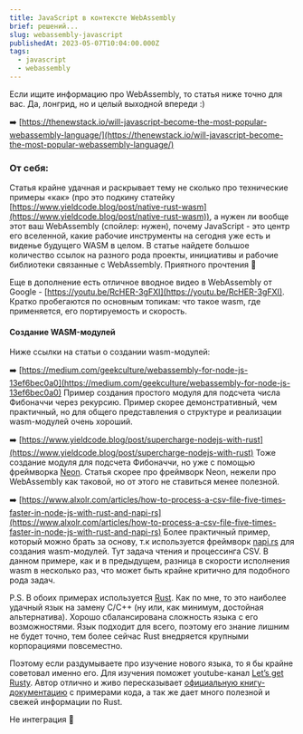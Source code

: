 ```yaml
---
title: JavaScript в контексте WebAssembly
brief: решений...
slug: webassembly-javascript
publishedAt: 2023-05-07T10:04:00.000Z
tags:
  - javascript
  - webassembly
---
```


Если ищите информацию про WebAssembly, то статья ниже точно для вас. Да, лонгрид, но и целый выходной впереди :)

➡️ [https://thenewstack.io/will-javascript-become-the-most-popular-webassembly-language/](https://thenewstack.io/will-javascript-become-the-most-popular-webassembly-language/)

### От себя:

Статья крайне удачная и раскрывает тему не сколько про технические примеры «как» (про это подкину статейку [https://www.yieldcode.blog/post/native-rust-wasm](https://www.yieldcode.blog/post/native-rust-wasm)), а нужен ли вообще этот ваш WebAssembly (спойлер: нужен), почему JavaScript - это центр его вселенной, какие рабочие инструменты на сегодня уже есть и виденье будущего WASM в целом. В статье найдете большое количество ссылок на разного рода проекты, инициативы и рабочие библиотеки связанные с WebAssembly. Приятного прочтения 📖

Еще в дополнение есть отличное вводное видео в WebAssembly от Google - [https://youtu.be/RcHER-3gFXI](https://youtu.be/RcHER-3gFXI). Кратко пробегаются по основным топикам: что такое wasm, где применяется, его портируемость и скорость.

#### Создание WASM-модулей

Ниже ссылки на статьи о создании wasm-модулей:

➡️ [https://medium.com/geekculture/webassembly-for-node-js-13ef6bec0a0](https://medium.com/geekculture/webassembly-for-node-js-13ef6bec0a0)
Пример создания простого модуля для подсчета числа Фибоначчи через рекурсию. Пример скорее демонстративный, чем практичный, но для общего представления о структуре и реализации wasm-модулей очень хороший.

➡️ [https://www.yieldcode.blog/post/supercharge-nodejs-with-rust](https://www.yieldcode.blog/post/supercharge-nodejs-with-rust)
Тоже создание модуля для подсчета Фибоначчи, но уже с помощью фреймворка [Neon](https://neon-bindings.com/). Статья скорее про фреймворк Neon, нежели про WebAssembly как таковой, но от этого не ставиться менее полезной.

➡️ [https://www.alxolr.com/articles/how-to-process-a-csv-file-five-times-faster-in-node-js-with-rust-and-napi-rs](https://www.alxolr.com/articles/how-to-process-a-csv-file-five-times-faster-in-node-js-with-rust-and-napi-rs)
Более практичный пример, который можно брать за основу, т.к используется фреймворк [napi.rs](https://napi.rs/) для создания wasm-модулей. Тут задача чтения и процессинга CSV. В данном примере, как и в предыдущем, разница в скорости исполнения wasm в несколько раз, что может быть крайне критично для подобного рода задач.

P.S. В обоих примерах используется [Rust](https://www.rust-lang.org/). Как по мне, то это наиболее удачный язык на замену C/C++ (ну или, как минимум, достойная альтернатива). Хорошо сбалансирована сложность языка с его возможностями. Язык подходит для всего, поэтому его знание лишним не будет точно, тем более сейчас Rust внедряется крупными корпорациями повсеместно.

Поэтому если раздумываете про изучение нового языка, то я бы крайне советовал именно его. Для изучения поможет youtube-канал [Let’s get Rusty](https://youtube.com/@letsgetrusty). Автор отлично и живо пересказывает [официальную книгу-документацию](https://doc.rust-lang.org/book/#the-rust-programming-language) с примерами кода, а так же дает много полезной и свежей информации по Rust.

Не интеграция 🙂
